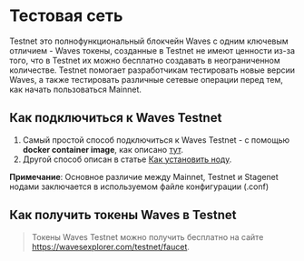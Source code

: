 # Тестовая сеть

Testnet это полнофункциональный блокчейн Waves с одним ключевым отличием - Waves токены, созданные в Testnet не имеют ценности из-за того, что в Testnet их можно бесплатно создавать в неограниченном количестве. Testnet помогает разработчикам тестировать новые версии Waves, а также тестировать различные сетевые операции перед тем, как начать пользоваться Mainnet.

## Как подключиться к Waves Testnet

1. Самый простой способ подключиться к Waves Testnet - с помощью **docker container image**, как описано [тут](/en/waves-node/waves-node-in-docker).
2. Другой способ описан в статье [Как установить ноду](/en/waves-node/how-to-install-a-node/how-to-install-a-node).

**Примечание**: Основное различие между Mainnet, Testnet и Stagenet нодами заключается в используемом файле конфигурации (.conf)

## Как получить токены Waves в Testnet

> Токены Waves Testnet можно получить бесплатно на сайте <https://wavesexplorer.com/testnet/faucet>.
